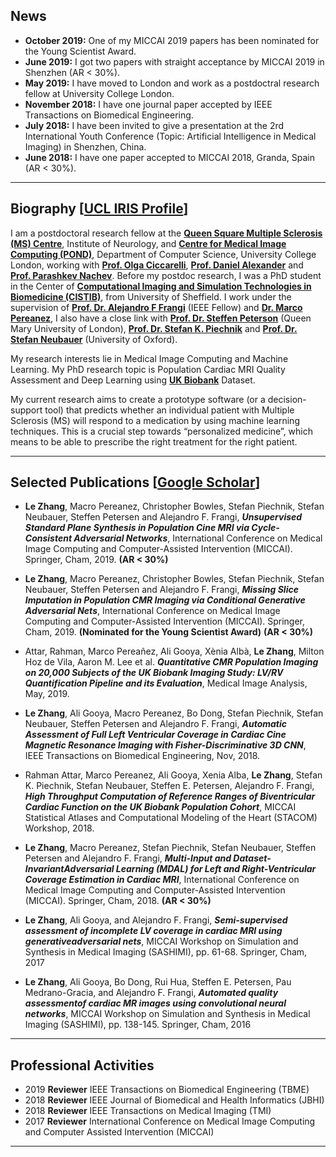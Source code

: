 ## News

*   **October 2019:** One of my MICCAI 2019 papers has been nominated for the Young Scientist Award.
*   **June 2019:** I got two papers with straight acceptance by MICCAI 2019 in Shenzhen (AR < 30%).
*   **May 2019:** I have moved to London and work as a postdoctral research fellow at University College London.
*   **November 2018:** I have one journal paper accepted by IEEE Transactions on Biomedical Engineering.
*   **July 2018:** I have been invited to give a presentation at the 2rd International Youth Conference (Topic: Artificial Intelligence in Medical Imaging) in Shenzhen, China.
*   **June 2018:** I have one paper accepted to MICCAI 2018, Granda, Spain (AR < 30%).

-----------------------------------------------------------------------------------

## Biography [[UCL IRIS Profile](https://iris.ucl.ac.uk/iris/browse/profile?upi=LZHAF35)]

I am a postdoctoral research fellow at the **[Queen Square Multiple Sclerosis (MS) Centre](https://www.ucl.ac.uk/ion/research/centres/queen-square-multiple-sclerosis-centre)**, Institute of Neurology, and **[Centre for Medical Image Computing (POND)](http://pond.cs.ucl.ac.uk/team/)**, Department of Computer Science, University College London, working with **[Prof. Olga Ciccarelli](https://iris.ucl.ac.uk/iris/browse/profile?upi=OCICC52)**, **[Prof. Daniel Alexander](http://www0.cs.ucl.ac.uk/staff/d.alexander/)** and **[Prof. Parashkev Nachev](https://iris.ucl.ac.uk/iris/browse/profile?upi=PNACH75)**. Before my postdoc research, I was a PhD student in the Center of **[Computational Imaging and Simulation Technologies in Biomedicine (CISTIB)](http://www.cistib.org/)**, from University of Sheffield. I work under the supervision of **[Prof. Dr. Alejandro F Frangi](http://www.cistib.org/afrangi/)** (IEEE Fellow) and **[Dr. Marco Pereanez](https://scholar.google.com.hk/citations?hl=en&user=LsKzGqkAAAAJ&view_op=list_works&sortby=pubdate)**, I also have a close link with **[Prof. Dr. Steffen Peterson](https://www.qmul.ac.uk/whri/people/academic-staff/items/petersensteffen.html)** (Queen Mary University of London), **[Prof. Dr. Stefan K. Piechnik](https://www.rdm.ox.ac.uk/people/stefan-piechnik)** and **[Prof. Dr. Stefan Neubauer](https://www.rdm.ox.ac.uk/people/stefan-neubauer)** (University of Oxford).   

My research interests lie in Medical Image Computing and Machine Learning. My PhD research topic is Population Cardiac MRI Quality Assessment and Deep Learning using **[UK Biobank](http://www.ukbiobank.ac.uk/)** Dataset.  

My current research aims to create a prototype software (or a decision-support tool) that predicts whether an individual patient with Multiple Sclerosis (MS) will respond to a medication by using machine learning techniques. This is a crucial step towards “personalized medicine”, which means to be able to prescribe the right treatment for the right patient. 

-----------------------------------------------------------------------------------

## Selected Publications [[Google Scholar](https://scholar.google.co.uk/citations?user=eFrU7bMAAAAJ&hl=en)]

*   **Le Zhang**, Macro Pereanez, Christopher Bowles, Stefan Piechnik, Stefan Neubauer, Steffen Petersen and Alejandro F. Frangi, **_Unsupervised Standard Plane Synthesis in Population Cine MRI via Cycle-Consistent Adversarial Networks_**, International Conference on Medical Image Computing and Computer-Assisted Intervention (MICCAI). Springer, Cham, 2019. **(AR < 30%)**

*   **Le Zhang**, Macro Pereanez, Christopher Bowles, Stefan Piechnik, Stefan Neubauer, Steffen Petersen and Alejandro F. Frangi, **_Missing Slice Imputation in Population CMR Imaging via Conditional Generative Adversarial Nets_**, International Conference on Medical Image Computing and Computer-Assisted Intervention (MICCAI). Springer, Cham, 2019. **(Nominated for the Young Scientist Award)** **(AR < 30%)**

*   Attar, Rahman, Marco Pereañez, Ali Gooya, Xènia Albà, **Le Zhang**, Milton Hoz de Vila, Aaron M. Lee et al. **_Quantitative CMR Population Imaging on 20,000 Subjects of the UK Biobank Imaging Study: LV/RV Quantification Pipeline and its Evaluation_**, Medical Image Analysis, May, 2019. 

*   **Le Zhang**, Ali Gooya, Macro Pereanez, Bo Dong, Stefan Piechnik, Stefan Neubauer, Steffen Petersen and Alejandro F. Frangi, **_Automatic Assessment of Full Left Ventricular Coverage in Cardiac Cine Magnetic Resonance Imaging with Fisher-Discriminative 3D CNN_**, IEEE Transactions on Biomedical Engineering, Nov, 2018.

*   Rahman Attar, Marco Pereanez, Ali Gooya, Xenia Alba, **Le Zhang**, Stefan K. Piechnik, Stefan Neubauer, Steffen E. Petersen, Alejandro F. Frangi, **_High Throughput Computation of Reference Ranges of Biventricular Cardiac Function on the UK Biobank Population Cohort_**, MICCAI Statistical Atlases and Computational Modeling of the Heart (STACOM) Workshop, 2018.

*   **Le Zhang**, Macro Pereanez, Stefan Piechnik, Stefan Neubauer, Steffen Petersen and Alejandro F. Frangi, **_Multi-Input and Dataset-InvariantAdversarial Learning (MDAL) for Left and Right-Ventricular Coverage Estimation in Cardiac MRI_**, International Conference on Medical Image Computing and Computer-Assisted Intervention (MICCAI). Springer, Cham, 2018. **(AR < 30%)**

*   **Le Zhang**, Ali Gooya, and Alejandro F. Frangi, **_Semi-supervised assessment of incomplete LV coverage in cardiac MRI using generativeadversarial nets_**, MICCAI Workshop on Simulation and Synthesis in Medical Imaging (SASHIMI), pp. 61-68. Springer, Cham, 2017

*   **Le Zhang**, Ali Gooya, Bo Dong, Rui Hua, Steffen E. Petersen, Pau Medrano-Gracia, and Alejandro F. Frangi, **_Automated quality assessmentof cardiac MR images using convolutional neural networks_**, MICCAI Workshop on Simulation and Synthesis in Medical Imaging (SASHIMI), pp. 138-145. Springer, Cham, 2016

-----------------------------------------------------------------------------------

## Professional Activities

*   2019 **Reviewer** IEEE Transactions on Biomedical Engineering (TBME)
*   2018 **Reviewer** IEEE Journal of Biomedical and Health Informatics (JBHI)
*   2018 **Reviewer** IEEE Transactions on Medical Imaging (TMI)
*   2017 **Reviewer** International Conference on Medical Image Computing and Computer Assisted Intervention (MICCAI)

-----------------------------------------------------------------------------------
